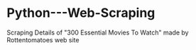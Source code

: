 # Python---Web-Scraping
Scraping Details of "300 Essential Movies To Watch" made by Rottentomatoes web site
